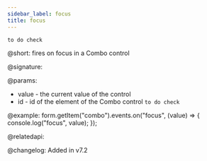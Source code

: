 ```yaml
---
sidebar_label: focus
title: focus
---          
```


`to do check`

@short: fires on focus in a Combo control

@signature: 

@params:
- value - the current value of the control
- id - id of the element of the Combo control `to do check`

@example:
form.getItem("combo").events.on("focus", (value) => {
    console.log("focus", value);
});

@relatedapi: 

@changelog: Added in v7.2
